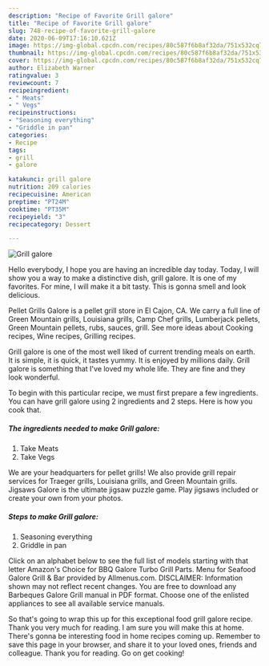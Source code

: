```yaml
---
description: "Recipe of Favorite Grill galore"
title: "Recipe of Favorite Grill galore"
slug: 748-recipe-of-favorite-grill-galore
date: 2020-06-09T17:16:10.621Z
image: https://img-global.cpcdn.com/recipes/80c587f6b8af32da/751x532cq70/grill-galore-recipe-main-photo.jpg
thumbnail: https://img-global.cpcdn.com/recipes/80c587f6b8af32da/751x532cq70/grill-galore-recipe-main-photo.jpg
cover: https://img-global.cpcdn.com/recipes/80c587f6b8af32da/751x532cq70/grill-galore-recipe-main-photo.jpg
author: Elizabeth Warner
ratingvalue: 3
reviewcount: 7
recipeingredient:
- " Meats"
- " Vegs"
recipeinstructions:
- "Seasoning everything"
- "Griddle in pan"
categories:
- Recipe
tags:
- grill
- galore

katakunci: grill galore 
nutrition: 209 calories
recipecuisine: American
preptime: "PT24M"
cooktime: "PT35M"
recipeyield: "3"
recipecategory: Dessert

---
```



![Grill galore](https://img-global.cpcdn.com/recipes/80c587f6b8af32da/751x532cq70/grill-galore-recipe-main-photo.jpg)

Hello everybody, I hope you are having an incredible day today. Today, I will show you a way to make a distinctive dish, grill galore. It is one of my favorites. For mine, I will make it a bit tasty. This is gonna smell and look delicious.

Pellet Grills Galore is a pellet grill store in El Cajon, CA. We carry a full line of Green Mountain grills, Louisiana grills, Camp Chef grills, Lumberjack pellets, Green Mountain pellets, rubs, sauces, grill. See more ideas about Cooking recipes, Wine recipes, Grilling recipes.

Grill galore is one of the most well liked of current trending meals on earth. It is simple, it is quick, it tastes yummy. It is enjoyed by millions daily. Grill galore is something that I've loved my whole life. They are fine and they look wonderful.


To begin with this particular recipe, we must first prepare a few ingredients. You can have grill galore using 2 ingredients and 2 steps. Here is how you cook that.

<!--inarticleads1-->

##### The ingredients needed to make Grill galore:

1. Take  Meats
1. Take  Vegs


We are your headquarters for pellet grills! We also provide grill repair services for Traeger grills, Louisiana grills, and Green Mountain grills. Jigsaws Galore is the ultimate jigsaw puzzle game. Play jigsaws included or create your own from your photos. 

<!--inarticleads2-->

##### Steps to make Grill galore:

1. Seasoning everything
1. Griddle in pan


Click on an alphabet below to see the full list of models starting with that letter Amazon&#39;s Choice for BBQ Galore Turbo Grill Parts. Menu for Seafood Galore Grill &amp; Bar provided by Allmenus.com. DISCLAIMER: Information shown may not reflect recent changes. You are free to download any Barbeques Galore Grill manual in PDF format. Choose one of the enlisted appliances to see all available service manuals. 

So that's going to wrap this up for this exceptional food grill galore recipe. Thank you very much for reading. I am sure you will make this at home. There's gonna be interesting food in home recipes coming up. Remember to save this page in your browser, and share it to your loved ones, friends and colleague. Thank you for reading. Go on get cooking!

